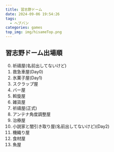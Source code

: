 ```yaml
---
title: 習志野ドーム
date: 2024-09-06 19:54:26
tags:
  - ヘブバン
categories: games
top_img: img/hisameTop.png
---
```


## 習志野ドーム出場順

0.  祈禱屋(名前出してないけど)
1.  救急車屋(Day0)
2.  氷菓子屋(Day1)
3.  スクラップ屋
4.  バー屋
5.  斡旋屋
6.  雑貨屋
7.  祈禱屋(正式)
8.  アンテナ角度調整屋
9.  治療屋
10. 小説家と闇引き取り屋(名前出してないけど)(Day2)
11. 機織り屋
12. 食材屋
13. 魚屋
